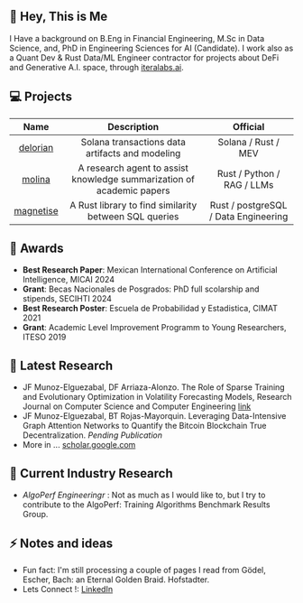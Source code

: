 ## 👋 Hey, This is Me

I Have a background on B.Eng in Financial Engineering, M.Sc in Data Science, and, PhD in Engineering Sciences for AI (Candidate). I work also as a Quant Dev & Rust Data/ML Engineer contractor for projects about DeFi and Generative A.I. space, through [iteralabs.ai](https://www.iteralabs.ai).

## :computer:  Projects

| Name | Description | Official | 
|:--------------------:|:--------:|:-----------:|
| [delorian](https://github.com/iffranciscome/delorian) | Solana transactions data artifacts and modeling | Solana / Rust / MEV |
| [molina](https://github.com/iteralabs/molina) | A research agent to assist knowledge summarization of academic papers | Rust / Python / RAG / LLMs |
| [magnetise](https://github.com/iteralabs/magnetise) | A Rust library to find similarity between SQL queries | Rust / postgreSQL / Data Engineering |

## 🥇 Awards 

- **Best Research Paper**: Mexican International Conference on Artificial Intelligence, MICAI 2024
- **Grant**: Becas Nacionales de Posgrados: PhD full scolarship and stipends, SECIHTI 2024
- **Best Research Poster**: Escuela de Probabilidad y Estadistica, CIMAT 2021
- **Grant**: Academic Level Improvement Programm to Young Researchers, ITESO 2019

## 📑 Latest Research

- JF Munoz-Elguezabal, DF Arriaza-Alonzo. The Role of Sparse Training and Evolutionary Optimization in Volatility Forecasting Models, Research Journal on Computer Science and Computer Engineering [link](https://www.rcs.cic.ipn.mx/2024_153_12/)
- JF Munoz-Elguezabal, BT Rojas-Mayorquin. Leveraging Data-Intensive Graph Attention Networks to Quantify the Bitcoin Blockchain True Decentralization. _Pending Publication_
- More in ... [scholar.google.com](https://scholar.google.com/citations?user=YCYZYS0AAAAJ)

## 📑  Current Industry Research
- *AlgoPerf Engineeringr* : Not as much as I would like to, but I try to contribute to the AlgoPerf: Training Algorithms Benchmark Results Group.

## ⚡  Notes and ideas
- Fun fact: I'm still processing a couple of pages I read from Gödel, Escher, Bach: an Eternal Golden Braid. Hofstadter.
- Lets Connect !: [LinkedIn](https://www.linkedin.com/in/iffranciscome/)
